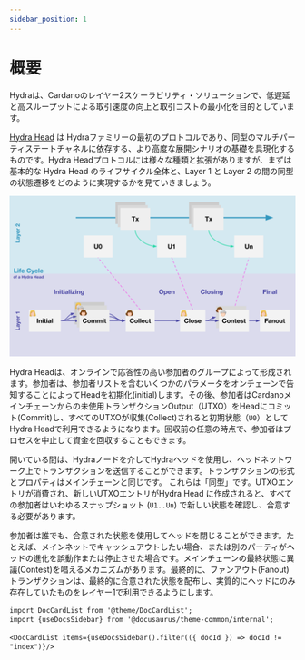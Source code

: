 ```yaml
---
sidebar_position: 1
---
```


# 概要

Hydraは、Cardanoのレイヤー2スケーラビリティ・ソリューションで、低遅延と高スループットによる取引速度の向上と取引コストの最小化を目的としています。

[Hydra Head](https://eprint.iacr.org/2020/299.pdf) は Hydraファミリーの最初のプロトコルであり、同型のマルチパーティステートチャネルに依存する、より高度な展開シナリオの基礎を具現化するものです。Hydra Headプロトコルには様々な種類と拡張がありますが、まずは基本的な Hydra Head のライフサイクル全体と、Layer 1 と Layer 2 の間の同型の状態遷移をどのように実現するかを見ていきましょう。

![](./hydra-head-lifecycle.svg)

Hydra Headは、オンラインで応答性の高い参加者のグループによって形成されます。参加者は、参加者リストを含むいくつかのパラメータをオンチェーンで告知することによってHeadを初期化(initial)します。その後、参加者はCardanoメインチェーンからの未使用トランザクションOutput（UTXO）をHeadにコミット(Commit)し、すべてのUTXOが収集(Collect)されると初期状態（`U0`）としてHydra Headで利用できるようになります。回収前の任意の時点で、参加者はプロセスを中止して資金を回収することもできます。

開いている間は、Hydraノードを介してHydraヘッドを使用し、ヘッドネットワーク上でトランザクションを送信することができます。トランザクションの形式とプロパティはメインチェーンと同じです。 これらは「同型」です。UTXOエントリが消費され、新しいUTXOエントリがHydra Head に作成されると、すべての参加者はいわゆるスナップショット (`U1..Un`) で新しい状態を確認し、合意する必要があります。

参加者は誰でも、合意された状態を使用してヘッドを閉じることができます。たとえば、メインネットでキャッシュアウトしたい場合、または別のパーティがヘッドの進化を誤動作または停止させた場合です。メインチェーンの最終状態に異議(Contest)を唱えるメカニズムがあります。最終的に、ファンアウト(Fanout)トランザクションは、最終的に合意された状態を配布し、実質的にヘッドにのみ存在していたものをレイヤー1で利用できるようにします。

```mdx-code-block
import DocCardList from '@theme/DocCardList';
import {useDocsSidebar} from '@docusaurus/theme-common/internal';

<DocCardList items={useDocsSidebar().filter(({ docId }) => docId != "index")}/>
```
